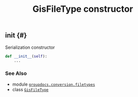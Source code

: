﻿---
title: GisFileType constructor
second_title: GroupDocs.Conversion for Python via .NET API References
description: 
type: docs
weight: 10
url: /python-net/groupdocs.conversion.filetypes/gisfiletype/__init__/
is_root: false
---

## __init__ {#}

Serialization constructor



```python
def __init__(self):
    ...
```





### See Also
* module [`groupdocs.conversion.filetypes`](../../)
* class [`GisFileType`](/conversion/python-net/groupdocs.conversion.filetypes/gisfiletype)
